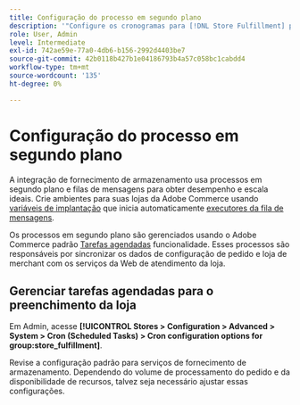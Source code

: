 ```yaml
---
title: Configuração do processo em segundo plano
description: '"Configure os cronogramas para [!DNL Store Fulfillment] processos em segundo plano usados na sincronização de dados com os serviços de atendimento."                   '
role: User, Admin
level: Intermediate
exl-id: 742ae59e-77a0-4db6-b156-2992d4403be7
source-git-commit: 42b0118b427b1e04186793b4a57c058bc1cabdd4
workflow-type: tm+mt
source-wordcount: '135'
ht-degree: 0%

---
```



# Configuração do processo em segundo plano

A integração de fornecimento de armazenamento usa processos em segundo plano e filas de mensagens para obter desempenho e escala ideais. Crie ambientes para suas lojas da Adobe Commerce usando [variáveis de implantação](https://devdocs.magento.com/cloud/env/variables-deploy.html#cron_consumers_runner) que inicia automaticamente [executores da fila de mensagens](https://devdocs.magento.com/guides/v2.4/config-guide/mq/rabbitmq-overview.html).

Os processos em segundo plano são gerenciados usando o Adobe Commerce padrão [Tarefas agendadas](https://docs.magento.com/user-guide/system/cron.html) funcionalidade. Esses processos são responsáveis por sincronizar os dados de configuração de pedido e loja de merchant com os serviços da Web de atendimento da loja.

## Gerenciar tarefas agendadas para o preenchimento da loja

Em Admin, acesse **[!UICONTROL Stores > Configuration > Advanced > System > Cron (Scheduled Tasks) > Cron configuration options for group:store_fulfillment]**.

Revise a configuração padrão para serviços de fornecimento de armazenamento. Dependendo do volume de processamento do pedido e da disponibilidade de recursos, talvez seja necessário ajustar essas configurações.
